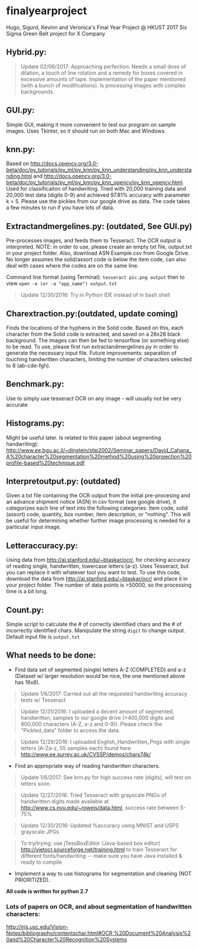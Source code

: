 # finalyearproject
Hugo, Sigurd, Kevinn and Veronica's Final Year Project @ HKUST 2017
Six Sigma Green Belt project for X Company

## Hybrid.py: 
> Update 02/06/2017: Approaching perfection. Needs a small dose of dilation, a touch of line rotation and a remedy for boxes covered in excessive amounts of tape. 
Implementation of the paper mentioned (with a bunch of modifications). Is processing images with complex backgrounds. 

## GUI.py: 
Simple GUI, making it more convenient to test our program on sample images.
Uses Tkinter, so it should run on both Mac and Windows.

## knn.py: 
Based on http://docs.opencv.org/3.0-beta/doc/py_tutorials/py_ml/py_knn/py_knn_understanding/py_knn_understanding.html and http://docs.opencv.org/3.0-beta/doc/py_tutorials/py_ml/py_knn/py_knn_opencv/py_knn_opencv.html.
Used for classificaiton of handwriting.
Tried with 20,000 training data and 20,000 test data (digits 0-9) and achieved 97.81% accuracy with parameter k = 5. 
Please use the pickles from our google drive as data.
The code takes a few minutes to run if you have lots of data. 

## Extractandmergelines.py: (outdated, See GUI.py)
Pre-processes images, and feeds them to Tesseract. The OCR output is interpreted. NOTE: in order to use, please create an empty txt file, output.txt in your project folder. Also, download ASN Example.csv from Google Drive. No longer assumes the solid/assort code is below the item code, can also deal with cases where the codes are on the same line.

Command line format (using Terminal): ```tesseract pic.png output``` then to view ```open -e (or -a "app_name") output.txt```

> Update 12/30/2016: Try in Python IDE instead of in bash shell

## Charextraction.py:(outdated, update coming)
Finds the locations of the hyphens in the Solid code. Based on this, each character from the Solid code is extracted, and saved on a 28x28 black background. The images can then be fed to tensorflow (or something else) to be read. To use, please first run extractandmergelines.py in order to generate the necessary input file. Future improvements: separation of touching handwritten characters, limiting the number of characters selected to 8 (ab-cde-fgh).


## Benchmark.py:
Use to simply use tesseract OCR on any image - will usually not be very accurate

## Histograms.py:
Might be useful later. Is related to this paper (about segmenting handwriting): http://www.ee.bgu.ac.il/~dinstein/stip2002/Seminar_papers/David_Cahana_A%20character%20segmentation%20method%20using%20projection%20profile-based%20technique.pdf 

## Interpretoutput.py: (outdated)
Given a txt file containing the OCR output from the initial pre-procesing and an advance shipment notice (ASN) in csv format (see google drive), it categorizes each line of text into the following categories:
Item code, solid (assort) code, quantity, box number, item description, or "nothing". 
This will be useful for determining whether further image processing is needed for a particular input image. 

## Letteraccuracy.py: 
Using data from http://ai.stanford.edu/~btaskar/ocr/, for checking accuracy of reading single, handwritten, lowercase letters (a-z). Uses Tesseract, but you can replace it with whatever tool you want to test. To use this code, download the data from http://ai.stanford.edu/~btaskar/ocr/ and place it in your project folder. The number of data points is >50000, so the processing time is a bit long.

## Count.py:
Simple script to calculate the # of correctly identified chars and the # of incorrectly identified chars. Manipulate the string ```digit``` to change output. Default input file is ```output.txt```

## What needs to be done: 
 - Find data set of segmented (single) letters A-Z (COMPLETED) and a-z (Dataset w/ larger resolution would be nice, the one mentioned above has 16x8).

 > Update 1/6/2017: Carried out all the requested handwriting accuracy tests w/ Tesseract

 > Update 12/31/2016: I uploaded a decent amount of segmented, handwritten, samples to our google drive (>400,000 digits and 800,000 characters (A-Z, a-z and 0-9)). Please check the "Pickled_data" folder to access the data.
 
 > Update 12/29/2016: I uploaded English_Handwritten_Pngs with single letters (A-Za-z, 55 samples each) found here <http://www.ee.surrey.ac.uk/CVSSP/demos/chars74k/>
 

 - Find an appropriate way of reading handwritten characters.
 
 > Update 1/6/2017: See knn.py for high success rate (digits), will test on letters soon.
 
 > Update 12/27/2016: Tried Tesseract with grayscale PNGs of handwritten digits made available at <http://www.cs.nyu.edu/~roweis/data.html>, success rate between 5-75%

 > Update 12/30/2016: Updated %accuracy using MNIST and USPS grayscale JPGs
 
 > To try/trying: use jTessBoxEditor (Java-based box editor) <http://vietocr.sourceforge.net/training.html> to train Tesseract for different fonts/handwriting -- make sure you have Java installed & ready to compile

 - Implement a way to use histograms for segmentation and cleaning (NOT PRIORITIZED). 
 

**All code is written for python 2.7**

### Lots of papers on OCR, and about segmentation of handwritten characters:  
http://iris.usc.edu/Vision-Notes/bibliography/contentschar.html#OCR,%20Document%20Analysis%20and%20Character%20Recognition%20Systems

